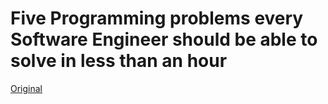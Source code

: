 # Five Programming problems every Software Engineer should be able to solve in less than an hour

[Original](https://www.shiftedup.com/2015/05/07/five-programming-problems-every-software-engineer-should-be-able-to-solve-in-less-than-1-hour)